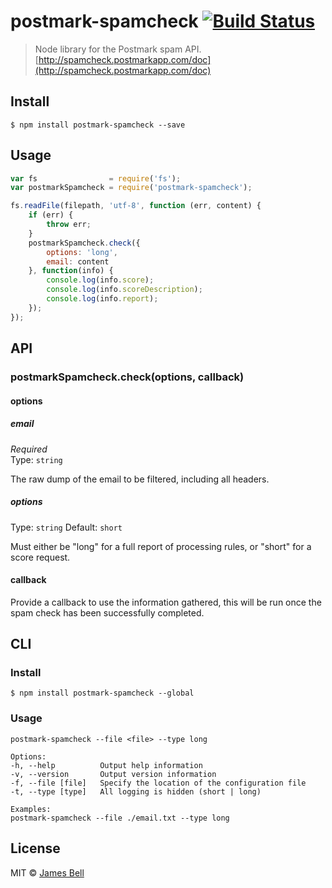 # postmark-spamcheck [![Build Status](https://travis-ci.org/jamesryanbell/postmark-spamcheck.svg?branch=master)](https://travis-ci.org/jamesryanbell/postmark-spamcheck)

> Node library for the Postmark spam API. [http://spamcheck.postmarkapp.com/doc](http://spamcheck.postmarkapp.com/doc)


## Install

```
$ npm install postmark-spamcheck --save
```


## Usage

```js
var fs                = require('fs');
var postmarkSpamcheck = require('postmark-spamcheck');

fs.readFile(filepath, 'utf-8', function (err, content) {
	if (err) {
		throw err;
	}
	postmarkSpamcheck.check({
		options: 'long',
		email: content
	}, function(info) {
		console.log(info.score);
		console.log(info.scoreDescription);
		console.log(info.report);
	});
});

```

## API

### postmarkSpamcheck.check(options, callback)

#### options

##### email

*Required*  
Type: `string`

The raw dump of the email to be filtered, including all headers.

##### options

Type: `string`
Default: `short`

Must either be "long" for a full report of processing rules, or "short" for a score request.

#### callback
Provide a callback to use the information gathered, this will be run once the spam check has been
successfully completed.

## CLI

### Install

```
$ npm install postmark-spamcheck --global
```

### Usage

```
postmark-spamcheck --file <file> --type long

Options:
-h, --help          Output help information
-v, --version       Output version information
-f, --file [file]   Specify the location of the configuration file
-t, --type [type]   All logging is hidden (short | long)

Examples:
postmark-spamcheck --file ./email.txt --type long

```

## License

MIT © [James Bell](https://james-bell.co.uk)

